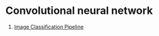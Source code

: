 # Convolutional neural network
1. [Image Classification Pipeline](./2_Image_Classification_Pipeline/2_Image_Classification_Pipeline.pdf)
